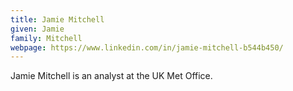 ```yaml
---
title: Jamie Mitchell
given: Jamie
family: Mitchell
webpage: https://www.linkedin.com/in/jamie-mitchell-b544b450/
---
```


Jamie Mitchell is an analyst at the UK Met Office.
